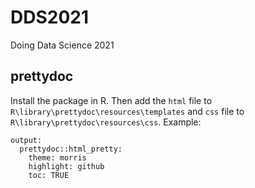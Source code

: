 # DDS2021
Doing Data Science 2021

## prettydoc
Install the package in R. Then add the `html` file to `R\library\prettydoc\resources\templates` and `css` file to `R\library\prettydoc\resources\css`.
Example:
```
output:
  prettydoc::html_pretty:
    theme: morris
    highlight: github
    toc: TRUE
```

